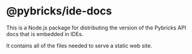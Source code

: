 # @pybricks/ide-docs

This is a Node.js package for distributing the version of the Pybricks API
docs that is embedded in IDEs.

It contains all of the files needed to serve a static web site.
